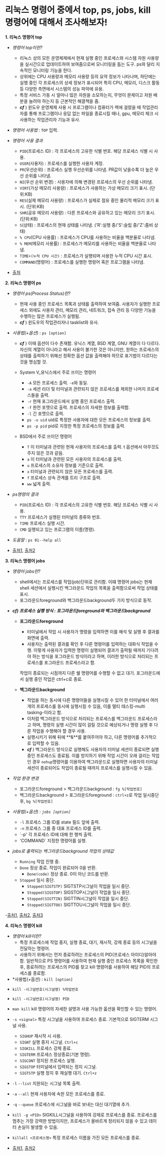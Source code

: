 # 리눅스 명령어 중에서 top, ps, jobs, kill 명령어에 대해서 조사해보자!
**1. 리눅스 명령어 top**
- *명령어 top이란?*
  
  - 리눅스 상의 모든 운영체제에서 현재 실행 중인 프로세스와 시스템 자원 사용량을 실시간으로 업데이트하여 보여줌으로써 모니터링을 돕는 도구. ps와 달리 지속적인 모니터링 기능을 한다.
  - 상위에는 CPU 사용량과 메모리 사용량 등의 요약 정보가 나타나며, 하단에는 실행 중인 각 프로세스의 상세 정보가 표시되어 특히 CPU, 메모리, 디스크 활동 등 다양한 측면에서 시스템의 성능 파악에 유용.
  - 특정 서비스 가동 시 얼마나 많은 자원을 소모하는지, 무엇이 문제이고 자원 배분을 늘려야 하는지 등 근본적인 해결책을 줌.
  - ***cf*** ) 윈도우 운영체제 사용 시 프로그램이나 컴퓨터가 렉에 걸렸을 때 작업관리자를 통해 프로그램이나 응답 없는 파일을 종료시킬 때나, gpu, 메모리 체크 시 사용하는 작업관리자 기능과 유사.

- *명령어 사용법* : `TOP` 입력.

- *명령어 사용 결과*
  - `PID`(프로세스 ID) : 각 프로세스의 고유한 식별 번호. 해당 프로세스 식별 시 사용.
  - `USER`(사용자) : 프로세스를 실행한 사용자 계정.
  - `PR`(우선순위) : 프로세스 실행 우선순위를 나타냄. PR값이 낮을수록 더 높은 우선 순위를 나타냄.
  - `NI`(우선 순위 변경) : 사용자에 의해 변경된 프로세스의 우선 순위를 나타냄.
  - `VIRT`(가상 메모리 사용량) : 프로세스가 사용하는 가상 메모리 크기 표시. (단위:KB)
  - `RES`(실제 메모리 사용량) : 프로세스가 실제로 점유 중인 물리적 메모리 크기 표시. (단위:KB)
  - `SHR`(공유 메모리 사용량) : 다른 프로세스와 공유하고 있는 메모리 크기 표시. (단위:KB)
  - `S`(상태) : 프로세스의 현재 상태를 나타냄. ('R':실행 중/'S':슬립 중/'Z':좀비 상태)
  - `% CPU`(CPU 사용률) : 프로세스가 CPU를 사용하는 비율을 백분율로 나타냄.
  - `% MEM`(메모리 사용률) : 프로세스가 메모리를 사용하는 비율을 백분율로 나타냄.
  - `TIME+(누적 CPU 시간)` : 프로세스가 실행되며 사용한 누적 CPU 시간 표시.
  - `COMMAND`(명령어) : 프로세스를 실행한 명령어 혹은 프로그램을 나타냄.


 - [출처](https://ubuntu2304.tistory.com/entry/%EB%A6%AC%EB%88%85%EC%8A%A4%EB%A7%88%EC%8A%A4%ED%84%B0-%EB%A6%AC%EB%88%85%EC%8A%A4-top-%EB%AA%85%EB%A0%B9%EC%96%B4%EC%99%80-CPU-%EC%84%B1%EB%8A%A5-%EB%B6%84%EC%84%9D)

    
**2. 리눅스 명령어 ps**

- *명령어 ps(Process Status)란?*

  - 현재 사용 중인 프로세스 목록과 상태를 출력하여 보여줌.
    사용자가 실행한 프로세스 외에도 사용자 관리, 메모리 관리, 네트워크, 접속 관리 등 다양한 기능을 수행하는 많은 프로세스가 실행됨.
  - ***cf*** ) 윈도우의 작업관리자나 tasklist와 유사.
 
- *사용법(+옵션)* : `ps [option]`
   - ***cf*** ) 이때 옵션이 다수 존재함. 유닉스 계열, BSD 계열, GNU 계열이 다 다르다. 자신의 계열이 아니라고 해서 사용이 불가한 것은 아니지만, 원하는 프로세스의 상태를 출력하기 위해선 정확한 옵션 값을 출력해야 하므로 표기법이 다르다는 것을 명심할 것.
   - System V_유닉스에서 주로 쓰이는 명령어
     + `-A` 모든 프로세스 출력. `-e`와 동일.
     + `-a` 세션 리더 및 터미널과 관련되지 않은 프로세스를 제외한 나머지 프로세스들을 출력.
     + `-r` 현재 포그라운드에서 실행 중인 프로세스 출력.
     + `-f` 완전 포맷으로 출력. 프로세스의 자세한 정보를 출력함.
     + `-l` 긴 포맷으로 출력.
     + `ps -u uid`  uid로 특정한 사용자에 대한 모든 프로세스의 정보를 출력.
     + `ps -p pid` pid로 지정한 특정 프로세스의 정보를 출력.
 
  - BSD에서 주로 쓰이던 명령어
    + `T` 이 터미널과 관련된 현재 사용자의 프로세스를 출력. t 옵션에서 아무것도 주지 않은 것과 같음.
    + `a` 이 터미널과 관련된 모든 사용자의 프로세스를 출력.
    + `u` 프로세스의 소유자 정보를 기준으로 출력.
    + `x` 터미널과 관련되지 않은 모든 프로세스를 출력.
    + `f` 프로세스 상속 관계를 트리 구조로 출력.
    + `ww` 넓게 출력.
   
- *ps명령의 결과*
  + `PID`(프로세스 ID) : 각 프로세스의 고유한 식별 번호. 해당 프로세스 식별 시 사용.
  + `TTY` 프로세스가 실행된 터미널의 종류와 번호.
  + `TIME` 프로세스 실행 시간.
  + `CMD` 실행되고 있는 프로그램의 이름(명령).


- *도움말* : `ps 01--help all`


- [출처1](https://onecoin-life.com/28), [출처2](https://marisara.tistory.com/entry/%EB%A6%AC%EB%88%85%EC%8A%A4-%ED%94%84%EB%A1%9C%EC%84%B8%EC%8A%A4-ps)

**3. 리눅스 명령어 jobs**

- *명령어 jobs란?*
  + shell에서는 프로세스를 작업(job)단위로 관리함. 이떄 명령어 jobs는 현재 shell 세션에서 실행시킨 백그라운드 작업의 목록을 출력함으로써 작업 상태를 표시.
  + 포그라운드foreground와 백그라운드background두 가지 방식으로 동작.

- ***cf) 프로세스 실행 방식 : 포그라운드foreground와 백그라운드background***
  + **포그라운드foreground**
    + 터미널에서 작업 시 사용자가 명령을 입력하면 이를 해석 및 실행 후 결과를 화면에 출력.
    + 사용자는 출력된 결과를 확인 후 다른 명령어를 입력하는 대화식 작업을 수행. 이렇게 사용자가 입력한 명령이 실행되어 결과가 출력될 때까지 기다려야 하는 방식을 포그라운드 방식이라고 하며, 이러한 방식으로 처리되는 프로세스를 포그라운드 프로세스라고 함.

    작업이 종료되는 시점까지 다른 쉘 명령어를 수행할 수 없고 대기. 포그라운드에서 실행 중인 작업은 ctrl+c로 종료.
    
  + **백그라운드background**
    + 작업을 하는 동시에 다른 명령어들을 실행시킬 수 있어 한 터미널에서 여러 개의 프로세스를 동시에 실행시킬 수 있음, 이를 멀티 태스킹-multi tasking-이라고 함.
    + 이처럼 백그라운드 방식으로 처리되는 프로세스를 백그라운드 프로세스라고 하며, 명령의 실행 시간이 많이 걸릴 것으로 예상되거나 명령 실행 후 다른 작업을 수행해야 할 경우 사용.
    + 실행시키기 위해 뒤에 **&**를 붙여주어야 하고, 다른 명령어를 추가적으로 입력할 수 있음.
    + ***cf*** ) 백그라운드 방식으로 실행해도 사용자의 터미널 세션이 종료되면 실행 중인 프로세스도 종료됨. 이를 방지하기 위해 작업 시간이 오래 걸리는 작업인 경우 `nohup`명령어를 이용하여 백그라운드로 실행하면 사용자의 터미널 세션이 종료되어도 작업이 종료될 때까지 프로세스를 실행시킬 수 있음.

    
- *작업 환경 변경*
  - 포그라운드foreground > 백그라운드background : `fg %[작업번호]`
  - 백그라운드background > 포그라운드foreground : `ctrl+z`로 작업 일시중단 후, `bg %[작업번호]`
 
- *사용법(+옵션) : `jobs [option]`*
  + `-l` 프로세스 그룹 ID를 state 필드 앞에 출력.
  + `-n` 프로세스 그룹 중 대표 프로세스 ID를 출력.
  + `-p' 각 프로세스 ID에 대해 한 행씩 출력.
  + 'COMMAND` 지정한 명령어를 실행.
 
- *jobs로 출력되는 백그라운드background 작업의 상태값*
  - `Running` 작업 진행 중.
  - `Done` 정상 종료. 작업이 완료되어 0을 반환.
    + `Done(code)` 정상 종료. 0이 아닌 코드를 반환.
  - `Stopped` 일시 중단.
    + `Stopped(SIGTSTP)` SIGTSTP시그널이 작업을 일시 중단.
    + `Stopped(SIGSTOP)` SIGSTOP시그널이 작업을 일시 중단.
    + `Stopped(SIGTTIN)` SIGTTIN시그널이 작업을 일시 중단.
    + `Stopped(SIGTTOU)` SIGTTOU시그널이 작업을 일시 중단.
 
-[출처1](https://hbase.tistory.com/265), [출처2](https://imjeongwoo.tistory.com/71), [출처3](https://velog.io/@dnflekf2748/%EB%A6%AC%EB%88%85%EC%8A%A4-%EA%B8%B0%EC%B4%88-%ED%94%84%EB%A1%9C%EA%B7%B8%EB%9E%A8%EA%B3%BC-%ED%94%84%EB%A1%9C%EC%84%B8%EC%8A%A4)

**4. 리눅스 명령어 kill**

- *명령어 kill이란?*
  + 특정 프로세스에 작업 중지, 실행 종료, 대기, 재시작, 강제 종료 등의 시그널을 전달하는 명령어.
  + 사용하기 위해서는 먼저 종료하려는 프로세스의 PID(프로세스 아이디)알아야 함. 일반적으로 PS 명령어를 사용하여 현재 실행 중인 프로세스 목록을 확인한 후, 종료하려는 프로세스의 PID를 찾고 kill 명령어를 사용하여 해당 PID의 프로세스를 종료함.
-  *사용법(+옵션) : `kill [option]`
  + `kill -시그널번호(시그널명) %작업번호`
  + `kill -시그널번호(시그널명) PID`
  + `man kill` kill 명령어의 자세한 설명과 사용 가능한 옶션을 확인할 수 있는 명령어.

  + `-s <signal>` 특정 시그널을 사용하여 프로세스 종료. 기본적으로 SIGTERM 시그널 사용.
    + `SIGHUP` 재시작 시 사용.
    + `SIGNT` 실행 중지 시그널. `Ctrl+c`
    + `SIGKILL` 프로세스 강제 종료.
    + `SIGTERM` 프로세스 정상종료(기본 명령).
    + `SIGCONT` 정지된 프로세스 실행.
    + `SIGSTOP` 터미널에서 입력되는 정지 시그널.
    + `SIGTSTP` 실행 정지 후 재실행 대기. `Ctrl+z`
      
  + `-l` `--list` 지원되는 시그널 목록 출력.
  + `-a` `--all` 현재 사용자에 속한 모든 프로세스를 종료.
  + `-q` `--queue` 프로세스에 시그널을 바로 보내는 대신 대기열에 추가.
  + `kill -g <PID>` SIGKILL시그널을 사용하여 강제로 프로세스를 종료. 프로세스를 멈추는 가장 강력한 방법이지만, 프로세스가 올바르게 정리되지 않을 수 있고 데이터 손실이 발생할 수 있음.
  + `killall <프로세스명>` 특정 프로세스 이름을 가진 모든 프로세스를 종료.


- [출처1](https://gr-st-dev.tistory.com/210), [출처2](https://velog.io/@dnflekf2748/%EB%A6%AC%EB%88%85%EC%8A%A4-%EA%B8%B0%EC%B4%88-%ED%94%84%EB%A1%9C%EA%B7%B8%EB%9E%A8%EA%B3%BC-%ED%94%84%EB%A1%9C%EC%84%B8%EC%8A%A4)
    
